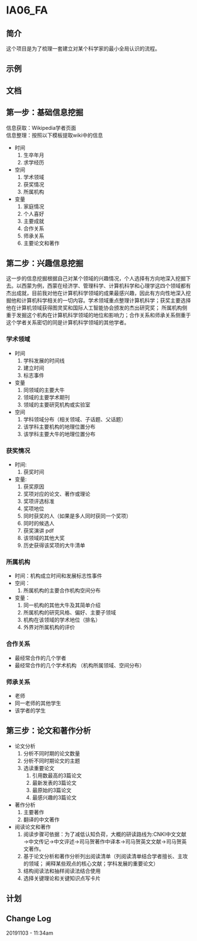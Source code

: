 # IA06_FA
## 简介
这个项目是为了梳理一套建立对某个科学家的最小全局认识的流程。

## 示例

## 文档
## 第一步：基础信息挖掘
信息获取：Wikipedia学者页面  
信息整理：按照以下模板提取wiki中的信息
- 时间  
  1. 生卒年月  
  2. 求学经历  
- 空间  
  1. 学术领域  
  1. 获奖情况
  1. 所属机构
- 变量  
  1. 家庭情况  
  1. 个人喜好  
  1. 主要成就
  1. 合作关系
  1. 师承关系
  3. 主要论文和著作
 

## 第二步：兴趣信息挖掘
这一步的信息挖掘根据自己对某个领域的兴趣情况，个人选择有方向地深入挖掘下去。以西蒙为例，西蒙在经济学、管理科学、计算机科学和心理学这四个领域都有杰出成就，目前我对他在计算机科学领域的成果最感兴趣，因此有方向性地深入挖掘他和计算机科学相关的一切内容。学术领域重点整理计算机科学；获奖主要选择他在计算机领域获得图灵奖和国际人工智能协会颁发的杰出研究奖； 所属机构侧重于发掘这个机构在计算机科学领域的地位和影响力；合作关系和师承关系侧重于这个学者关系密切的同是计算机科学领域的其他学者。 

### 学术领域
- 时间  
    1.  学科发展的时间线
    2.  建立时间
    3.  标志事件 
- 变量
    1. 同领域的主要大牛
    2. 领域的主要学术期刊
    3. 领域的主要研究机构或实验室 
- 空间  
    1. 学科领域分布（相关领域、子话题、父话题）
    2. 该学科主要机构的地理位置分布
    3. 该学科主要大牛的地理位置分布

### 获奖情况
- 时间:  
    1. 获奖时间
- 变量:   
    1. 获奖原因 
    2. 奖项对应的论文、著作或理论
    3. 奖项评选标准
    4. 奖项地位
    3. 同时获奖的人（如果是多人同时获同一个奖项） 
    4. 同时的候选人 
    4. 获奖演讲 pdf
    5. 该领域的其他大奖
    6. 历史获得该奖项的大牛清单


### 所属机构
 - 时间：机构成立时间和发展标志性事件
 - 空间： 
    1. 所属机构的主要合作机构空间分布
 - 变量：
     1.  同一机构的其他大牛及其简单介绍
     2.  所属机构的研究风格、偏好、主要子领域
     3.  机构在该领域的学术地位（排名） 
     3.  外界对所属机构的评价

### 合作关系
- 最经常合作的几个学者
- 最经常合作的几个学术机构 （机构所属领域、空间分布） 


### 师承关系
- 老师 
- 同一老师的其他学生
- 该学者的学生 


## 第三步：论文和著作分析
- 论文分析 
    1. 分析不同时期的论文数量
    2. 分析不同时期论文的主题
    3. 选读重要论文
        1. 引用数最高的3篇论文
        2. 最新发表的3篇论文
        3. 最原始的3篇论文
        4. 最感兴趣的3篇论文
- 著作分析
    1. 主要著作
    2. 翻译的中文著作
- 阅读论文和著作
    1. 阅读步骤可依据：为了减低认知负荷，大概的研读路线为:CNKI中文文献→中文传记→中文评述→司马贺著作中译本→司马贺英文文献→司马贺英文著作。  
    2. 基于论文分析和著作分析列出阅读清单（列阅读清单结合学者擅长、主攻的领域； 阐释某些观点的核心文献；学科发展的重要论文） 
    2. 结构阅读法和抽样阅读法结合使用
    3. 选择关键理论和关键知识点写卡片

## 计划

## Change Log
20191103 - 11:34am 

